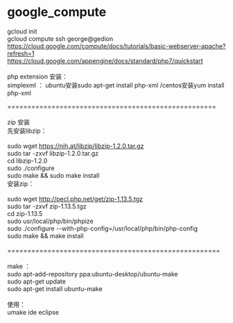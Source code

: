 # google_compute

gcloud init <br>
gcloud compute ssh george@gedion <br>
https://cloud.google.com/compute/docs/tutorials/basic-webserver-apache?refresh=1  <br> 
https://cloud.google.com/appengine/docs/standard/php7/quickstart <br> 
<br>
php extension 安装：<br>
simplexml ： ubuntu安装sudo apt-get install php-xml /centos安装yum install php-xml<br>

====================================================<br>
<br>
zip 安装<br>
先安装libzip：<br>
<br>
sudo wget https://nih.at/libzip/libzip-1.2.0.tar.gz<br>
 sudo tar -zxvf libzip-1.2.0.tar.gz <br>
cd libzip-1.2.0 <br>
sudo ./configure <br>
sudo make && sudo make install<br>
安装zip：<br>
<br>
sudo wget http://pecl.php.net/get/zip-1.13.5.tgz<br>
sudo tar -zxvf zip-1.13.5.tgz<br>
cd zip-1.13.5<br>
sudo usr/local/php/bin/phpize<br>
sudo ./configure --with-php-config=/usr/local/php/bin/php-config<br>
sudo make && make install<br>
<br>
=====================================================<br>
<br>
make ：<br>
sudo apt-add-repository ppa:ubuntu-desktop/ubuntu-make <br>
sudo apt-get update <br>
sudo apt-get install ubuntu-make <br>
<br>
使用：<br>
umake ide eclipse <br>
